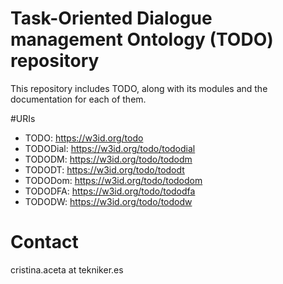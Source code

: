 # Task-Oriented Dialogue management Ontology (TODO) repository

This repository includes TODO, along with its modules and the documentation for each of them.

#URIs

* TODO: https://w3id.org/todo
* TODODial: https://w3id.org/todo/tododial
* TODODM: https://w3id.org/todo/tododm
* TODODT: https://w3id.org/todo/tododt
* TODODom: https://w3id.org/todo/tododom
* TODODFA: https://w3id.org/todo/tododfa
* TODODW: https://w3id.org/todo/tododw

# Contact
cristina.aceta at tekniker.es 
